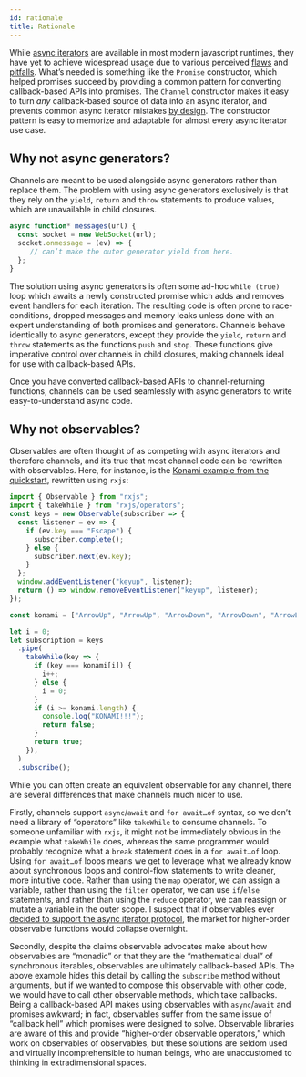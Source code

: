 ```yaml
---
id: rationale
title: Rationale
---
```


While [async iterators](https://github.com/tc39/proposal-async-iteration) are available in most modern javascript runtimes, they have yet to achieve widespread usage due to various perceived [flaws](https://github.com/apollographql/graphql-subscriptions/issues/116) and [pitfalls](https://github.com/tc39/proposal-async-iteration/issues/126). What’s needed is something like the `Promise` constructor, which helped promises succeed by providing a common pattern for converting callback-based APIs into promises. The `Channel` constructor makes it easy to turn *any* callback-based source of data into an async iterator, and prevents common async iterator mistakes [by design](safety). The constructor pattern is easy to memorize and adaptable for almost every async iterator use case.

## Why not async generators?

Channels are meant to be used alongside async generators rather than replace them. The problem with using async generators exclusively is that they rely on the `yield`, `return` and `throw` statements to produce values, which are unavailable in child closures. 

```js
async function* messages(url) {
  const socket = new WebSocket(url);
  socket.onmessage = (ev) => {
     // can’t make the outer generator yield from here.
  };
}
```

The solution using async generators is often some ad-hoc `while (true)` loop which awaits a newly constructed promise which adds and removes event handlers for each iteration. The resulting code is often prone to race-conditions, dropped messages and memory leaks unless done with an expert understanding of both promises and generators. Channels behave identically to async generators, except they provide the `yield`, `return` and `throw` statements as the functions `push` and `stop`. These functions give imperative control over channels in child closures, making channels ideal for use with callback-based APIs.

Once you have converted callback-based APIs to channel-returning functions, channels can be used seamlessly with async generators to write easy-to-understand async code.

## Why not observables?

Observables are often thought of as competing with async iterators and therefore channels, and it’s true that most channel code can be rewritten with observables. Here, for instance, is the [Konami example from the quickstart](quickstart#listening-for-the-konami-code), rewritten using `rxjs`:

```js
import { Observable } from "rxjs";
import { takeWhile } from "rxjs/operators";
const keys = new Observable(subscriber => {
  const listener = ev => {
    if (ev.key === "Escape") {
      subscriber.complete();
    } else {
      subscriber.next(ev.key);
    }
  };
  window.addEventListener("keyup", listener);
  return () => window.removeEventListener("keyup", listener);
});

const konami = ["ArrowUp", "ArrowUp", "ArrowDown", "ArrowDown", "ArrowLeft", "ArrowRight", "ArrowLeft", "ArrowRight", "b", "a"];

let i = 0;
let subscription = keys
  .pipe(
    takeWhile(key => {
      if (key === konami[i]) {
        i++;
      } else {
        i = 0;
      }
      if (i >= konami.length) {
        console.log("KONAMI!!!");
        return false;
      }
      return true;
    }),
  )
  .subscribe();
```

While you can often create an equivalent observable for any channel, there are several differences that make channels much nicer to use.

Firstly, channels support `async`/`await` and `for await…of` syntax, so we don’t need a library of “operators” like `takeWhile` to consume channels. To someone unfamiliar with `rxjs`, it might not be immediately obvious in the example what `takeWhile` does, whereas the same programmer would probably recognize what a `break` statement does in a `for await…of` loop. Using `for await…of` loops means we get to leverage what we already know about synchronous loops and control-flow statements to write cleaner, more intuitive code. Rather than using the `map` operator, we can assign a variable, rather than using the `filter` operator, we can use `if`/`else` statements, and rather than using the `reduce` operator, we can reassign or mutate a variable in the outer scope. I suspect that if observables ever [decided to support the async iterator protocol](https://github.com/ReactiveX/rxjs/issues/4002), the market for higher-order observable functions would collapse overnight.

Secondly, despite the claims observable advocates make about how observables are “monadic” or that they are the “mathematical dual” of synchronous iterables, observables are ultimately callback-based APIs. The above example hides this detail by calling the `subscribe` method without arguments, but if we wanted to compose this observable with other code, we would have to call other observable methods, which take callbacks. Being a callback-based API makes using observables with `async`/`await` and promises awkward; in fact, observables suffer from the same issue of “callback hell” which promises were designed to solve. Observable libraries are aware of this and provide “higher-order observable operators,” which work on observables of observables, but these solutions are seldom used and virtually incomprehensible to human beings, who are unaccustomed to thinking in extradimensional spaces.
